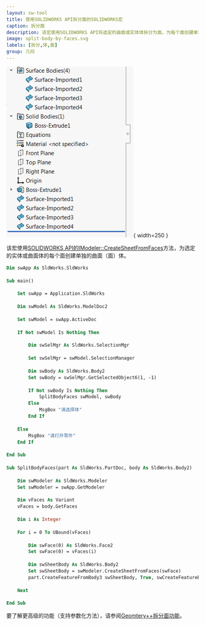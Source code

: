 ```yaml
---
layout: sw-tool
title: 使用SOLIDWORKS API拆分面的SOLIDWORKS宏
caption: 拆分面
description: 该宏使用SOLIDWORKS API将选定的曲面或实体体拆分为面，为每个面创建单独的面体
image: split-body-by-faces.svg
labels: [拆分,体,面]
group: 几何
---
```

![每个面的特征管理器树](feature-manager-tree-split-faces.png){ width=250 }

该宏使用[SOLIDWORKS API的IModeler::CreateSheetFromFaces](https://help.solidworks.com/2018/english/api/sldworksapi/solidworks.interop.sldworks~solidworks.interop.sldworks.imodeler~createsheetfromfaces.html)方法，为选定的实体或曲面体的每个面创建单独的曲面（面）体。

~~~ vb
Dim swApp As SldWorks.SldWorks

Sub main()

    Set swApp = Application.SldWorks
    
    Dim swModel As SldWorks.ModelDoc2
    
    Set swModel = swApp.ActiveDoc
    
    If Not swModel Is Nothing Then
        
        Dim swSelMgr As SldWorks.SelectionMgr
        
        Set swSelMgr = swModel.SelectionManager
        
        Dim swBody As SldWorks.Body2
        Set swBody = swSelMgr.GetSelectedObject6(1, -1)
        
        If Not swBody Is Nothing Then
            SplitBodyFaces swModel, swBody
        Else
            MsgBox "请选择体"
        End If
        
    Else
        MsgBox "请打开零件"
    End If
    
End Sub

Sub SplitBodyFaces(part As SldWorks.PartDoc, body As SldWorks.Body2)
    
    Dim swModeler As SldWorks.Modeler
    Set swModeler = swApp.GetModeler
    
    Dim vFaces As Variant
    vFaces = body.GetFaces
    
    Dim i As Integer
    
    For i = 0 To UBound(vFaces)
        
        Dim swFace(0) As SldWorks.Face2
        Set swFace(0) = vFaces(i)
        
        Dim swSheetBody As SldWorks.Body2
        Set swSheetBody = swModeler.CreateSheetFromFaces(swFace)
        part.CreateFeatureFromBody3 swSheetBody, True, swCreateFeatureBodyOpts_e.swCreateFeatureBodySimplify
        
    Next
    
End Sub
~~~



要了解更高级的功能（支持参数化方法），请参阅[Geomtery++拆分面功能](/docs/codestack/labs/solidworks/geometry-plus-plus/user-guide/split-body-by-faces/)。